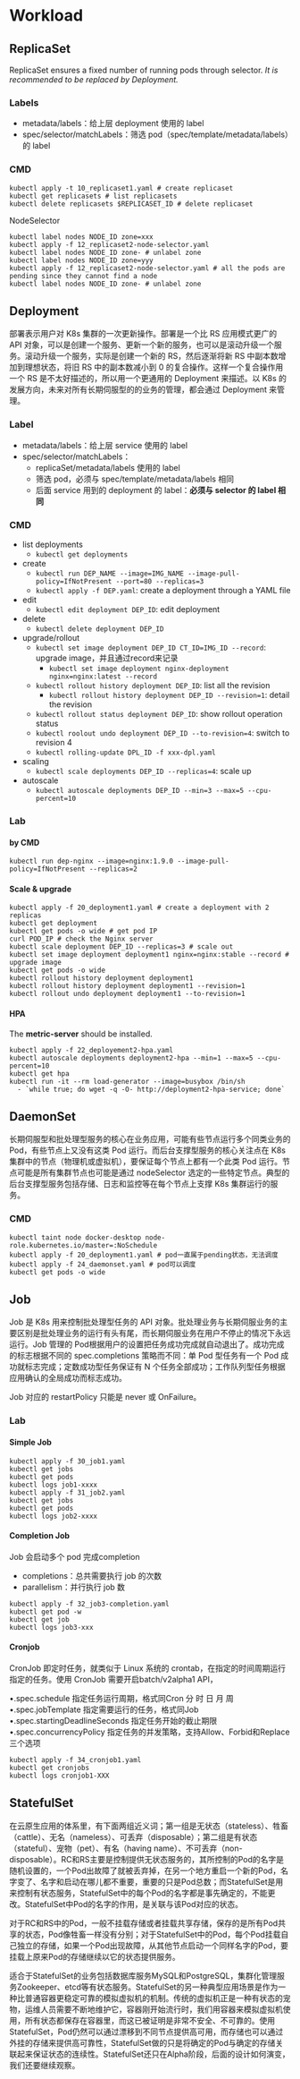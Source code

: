 # Workload
## ReplicaSet
ReplicaSet ensures a fixed number of running pods through selector.
*It is recommended to be replaced by Deployment.*

### Labels

- metadata/labels：给上层 deployment 使用的 label
- spec/selector/matchLabels：筛选 pod（spec/template/metadata/labels）的 label

### CMD

```shell
kubectl apply -t 10_replicaset1.yaml # create replicaset
kubectl get replicasets # list replicasets
kubectl delete replicasets $REPLICASET_ID # delete replicaset
```

NodeSelector

```shell
kubectl label nodes NODE_ID zone=xxx
kubectl apply -f 12_replicaset2-node-selector.yaml
kubectl label nodes NODE_ID zone- # unlabel zone
kubectl label nodes NODE_ID zone=yyy
kubectl apply -f 12_replicaset2-node-selector.yaml # all the pods are pending since they cannot find a node
kubectl label nodes NODE_ID zone- # unlabel zone
```

## Deployment
部署表示用户对 K8s 集群的一次更新操作。部署是一个比 RS 应用模式更广的 API 对象，可以是创建一个服务、更新一个新的服务，也可以是滚动升级一个服务。滚动升级一个服务，实际是创建一个新的 RS，然后逐渐将新 RS 中副本数增加到理想状态，将旧 RS 中的副本数减小到 0 的复合操作。这样一个复合操作用一个 RS 是不太好描述的，所以用一个更通用的 Deployment 来描述。以 K8s 的发展方向，未来对所有长期伺服型的的业务的管理，都会通过 Deployment 来管理。

### Label
- metadata/labels：给上层 service 使用的 label
- spec/selector/matchLabels：
  - replicaSet/metadata/labels 使用的 label
  - 筛选 pod，必须与 spec/template/metadata/labels 相同
  - 后面 service 用到的 deployment 的 label：**必须与 selector 的 label 相同**

### CMD
- list deployments
  - `kubectl get deployments`
- create
  - `kubectl run DEP_NAME --image=IMG_NAME --image-pull-policy=IfNotPresent --port=80 --replicas=3`
  - `kubectl apply -f DEP.yaml`: create a deployment through a YAML file
- edit
  - `kubectl edit deployment DEP_ID`: edit deployment
- delete
  - `kubectl delete deployment DEP_ID`
- upgrade/rollout
  - `kubectl set image deployment DEP_ID CT_ID=IMG_ID --record`: upgrade image，并且通过record来记录
    -  `kubectl set image deployment nginx-deployment nginx=nginx:latest --record`
  - `kubectl rollout history deployment DEP_ID`: list all the revision
    - `kubectl rollout history deployment DEP_ID --revision=1`: detail the revision
  - `kubectl rollout status deployment DEP_ID`: show rollout operation status
  - `kubectl roolout undo deployment DEP_ID --to-revision=4`: switch to revision 4
  - `kubectl rolling-update DPL_ID -f xxx-dpl.yaml`
- scaling
  - `kubectl scale deployments DEP_ID --replicas=4`: scale up
- autoscale
  - `kubectl autoscale deployments DEP_ID --min=3 --max=5 --cpu-percent=10`

### Lab

#### by CMD

```shell
kubectl run dep-nginx --image=nginx:1.9.0 --image-pull-policy=IfNotPresent --replicas=2
```

#### Scale & upgrade

```shell
kubectl apply -f 20_deployment1.yaml # create a deployment with 2 replicas
kubectl get deployment
kubectl get pods -o wide # get pod IP
curl POD_IP # check the Nginx server
kubectl scale deployment DEP_ID --replicas=3 # scale out
kubectl set image deployment deployment1 nginx=nginx:stable --record # upgrade image
kubectl get pods -o wide
kubectl rollout history deployment deployment1
kubectl rollout history deployment deployment1 --revision=1
kubectl rollout undo deployment deployment1 --to-revision=1
```

#### HPA
The **metric-server** should be installed.

```shell
kubectl apply -f 22_deployement2-hpa.yaml
kubectl autoscale deployments deployment2-hpa --min=1 --max=5 --cpu-percent=10
kubectl get hpa
kubectl run -it --rm load-generator --image=busybox /bin/sh
  - `while true; do wget -q -O- http://deployment2-hpa-service; done`
```

## DaemonSet
长期伺服型和批处理型服务的核心在业务应用，可能有些节点运行多个同类业务的 Pod，有些节点上又没有这类 Pod 运行。而后台支撑型服务的核心关注点在 K8s 集群中的节点（物理机或虚拟机），要保证每个节点上都有一个此类 Pod 运行。节点可能是所有集群节点也可能是通过 nodeSelector 选定的一些特定节点。典型的后台支撑型服务包括存储、日志和监控等在每个节点上支撑 K8s 集群运行的服务。

### CMD

```shell
kubectl taint node docker-desktop node-role.kubernetes.io/master=:NoSchedule 
kubectl apply -f 20_deployment1.yaml # pod一直属于pending状态，无法调度
kubectl apply -f 24_daemonset.yaml # pod可以调度
kubectl get pods -o wide
```

## Job

Job 是 K8s 用来控制批处理型任务的 API 对象。批处理业务与长期伺服业务的主要区别是批处理业务的运行有头有尾，而长期伺服业务在用户不停止的情况下永远运行。Job 管理的 Pod根据用户的设置把任务成功完成就自动退出了。成功完成的标志根据不同的 spec.completions 策略而不同：单 Pod 型任务有一个 Pod 成功就标志完成；定数成功型任务保证有 N 个任务全部成功；工作队列型任务根据应用确认的全局成功而标志成功。

Job 对应的 restartPolicy 只能是 never 或 OnFailure。

### Lab
#### Simple Job

```shell
kubectl apply -f 30_job1.yaml
kubectl get jobs
kubectl get pods
kubectl logs job1-xxxx
kubectl apply -f 31_job2.yaml
kubectl get jobs
kubectl get pods
kubectl logs job2-xxxx
```

#### Completion Job
Job 会启动多个 pod 完成completion
- completions：总共需要执行 job 的次数
- parallelism：并行执行 job 数

```shell
kubectl apply -f 32_job3-completion.yaml
kubectl get pod -w
kubectl get job
kubectl logs job3-xxx
```

#### Cronjob
CronJob 即定时任务，就类似于 Linux 系统的 crontab，在指定的时间周期运行指定的任务。使用 CronJob 需要开启batch/v2alpha1 API，

•.spec.schedule 指定任务运行周期，格式同Cron                 分  时  日  月  周
•.spec.jobTemplate 指定需要运行的任务，格式同Job
•.spec.startingDeadlineSeconds 指定任务开始的截止期限
•.spec.concurrencyPolicy 指定任务的并发策略，支持Allow、Forbid和Replace三个选项

```shell
kubectl apply -f 34_cronjob1.yaml
kubectl get cronjobs
kubectl logs cronjob1-XXX
```

## StatefulSet

在云原生应用的体系里，有下面两组近义词；第一组是无状态（stateless）、牲畜（cattle）、无名（nameless）、可丢弃（disposable）；第二组是有状态（stateful）、宠物（pet）、有名（having  name）、不可丢弃（non-disposable）。RC和RS主要是控制提供无状态服务的，其所控制的Pod的名字是随机设置的，一个Pod出故障了就被丢弃掉，在另一个地方重启一个新的Pod，名字变了、名字和启动在哪儿都不重要，重要的只是Pod总数；而StatefulSet是用来控制有状态服务，StatefulSet中的每个Pod的名字都是事先确定的，不能更改。StatefulSet中Pod的名字的作用，是关联与该Pod对应的状态。

对于RC和RS中的Pod，一般不挂载存储或者挂载共享存储，保存的是所有Pod共享的状态，Pod像牲畜一样没有分别；对于StatefulSet中的Pod，每个Pod挂载自己独立的存储，如果一个Pod出现故障，从其他节点启动一个同样名字的Pod，要挂载上原来Pod的存储继续以它的状态提供服务。

适合于StatefulSet的业务包括数据库服务MySQL和PostgreSQL，集群化管理服务Zookeeper、etcd等有状态服务。StatefulSet的另一种典型应用场景是作为一种比普通容器更稳定可靠的模拟虚拟机的机制。传统的虚拟机正是一种有状态的宠物，运维人员需要不断地维护它，容器刚开始流行时，我们用容器来模拟虚拟机使用，所有状态都保存在容器里，而这已被证明是非常不安全、不可靠的。使用StatefulSet，Pod仍然可以通过漂移到不同节点提供高可用，而存储也可以通过外挂的存储来提供高可靠性，StatefulSet做的只是将确定的Pod与确定的存储关联起来保证状态的连续性。StatefulSet还只在Alpha阶段，后面的设计如何演变，我们还要继续观察。

